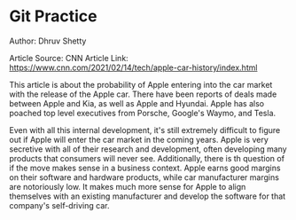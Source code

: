 # Git Practice
Author: Dhruv Shetty

Article Source: CNN
Article Link: https://www.cnn.com/2021/02/14/tech/apple-car-history/index.html

This article is about the probability of Apple entering into the car market with the release of the Apple car. There have been reports of deals made between Apple and Kia, as well as Apple and Hyundai. Apple has also poached top level executives from Porsche, Google's Waymo, and Tesla.

Even with all this internal development, it's still extremely difficult to figure out if Apple will enter the car market in the coming years. Apple is very secretive with all of their research and development, often developing many products that consumers will never see. Additionally, there is th question of if the move makes sense in a business context. Apple earns good margins on their software and hardware products, while car manufacturer margins are notoriously low. It makes much more sense for Apple to align themselves with an existing manufacturer and develop the software for that company's self-driving car.